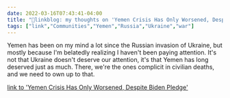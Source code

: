 ```yaml
---
date: 2022-03-16T07:43:41-04:00
title: "🔗linkblog: my thoughts on 'Yemen Crisis Has Only Worsened, Despite Biden Pledge'"
tags: ["link","Communities","Yemen","Russia","Ukraine","war"]
---
```

Yemen has been on my mind a lot since the Russian invasion of Ukraine, but mostly because I'm belatedly realizing I haven't been paying attention. It's not that Ukraine doesn't deserve our attention, it's that Yemen has long deserved just as much. There, we're the ones complicit in civilian deaths, and we need to own up to that.
 
[link to 'Yemen Crisis Has Only Worsened, Despite Biden Pledge'](https://theintercept.com/2022/03/16/yemen-war-biden-us-support-saudi-arabia/)
